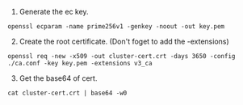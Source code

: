 1. Generate the ec key.
```
openssl ecparam -name prime256v1 -genkey -noout -out key.pem
```
2. Create the root certificate. (Don't foget to add the -extensions)
```
openssl req -new -x509 -out cluster-cert.crt -days 3650 -config ./ca.conf -key key.pem -extensions v3_ca 
```
3. Get the base64 of cert.
```
cat cluster-cert.crt | base64 -w0
```